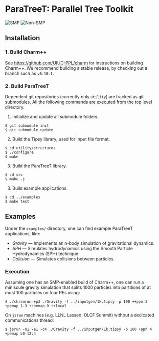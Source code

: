 # ParaTreeT: Parallel Tree Toolkit

![SMP](https://github.com/paratreet/paratreet/workflows/SMP/badge.svg?branch=master)
![Non-SMP](https://github.com/paratreet/paratreet/workflows/Non-SMP/badge.svg?branch=master)

## Installation

### 1. Build Charm++

See https://github.com/UIUC-PPL/charm for instructions on building Charm++.
We recommend building a stable release, by checking out a branch such as `v6.10.1`.

### 2. Build ParaTreeT

Dependent git repositories (currently only `utility`) are tracked as git submodules.
All the following commands are executed from the top level directory.

1. Initialize and update all submodule folders.
```
$ git submodule init
$ git submodule update
```

2. Build the Tipsy library, used for input file format.
```
$ cd utility/structures
$ ./configure
$ make
```

3. Build the ParaTreeT library.
```
$ cd src
$ make -j
```

3. Build example applications.
```
$ cd ../examples
$ make test
```

## Examples

Under the `examples/` directory, one can find example ParaTreeT applications, like:

- _Gravity_ &mdash; Implements an n-body simulation of gravitational dynamics.
- _SPH_ &mdash; Simulates hydrodynamics using the Smooth Particle Hydrodynamics (SPH) technique.
- _Collision_ &mdash; Simulates collisions between particles.

### Execution

Assuming one has an SMP-enabled build of Charm++, one can run a miniscule gravity simulation that splits 1000 particles into partitions of at most 100 particles on four PEs using:
```
$ ./charmrun +p3 ./Gravity -f ../inputgen/1k.tipsy -p 100 ++ppn 3 +pemap 1-3 +commap 0 ++local
```

On `jsrun` machines (e.g. LLNL Lassen, OLCF Summit) without a dedicated communications thread:
```
$ jsrun -n1 -a1 -c4 ./Gravity -f ../inputgen/1k.tipsy -p 100 +ppn 4 +pemap L0-12:4
```
